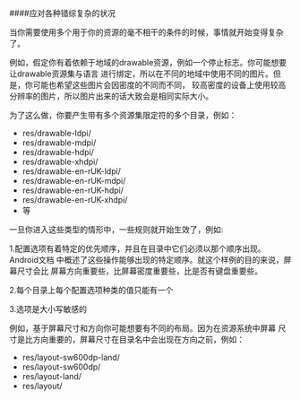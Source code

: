 ####应对各种错综复杂的状况

当你需要使用多个用于你的资源的毫不相干的条件的时候，事情就开始变得复杂了。

例如，假定你有着依赖于地域的drawable资源，例如一个停止标志。你可能想要让drawable资源集与语言
进行绑定，所以在不同的地域中使用不同的图片。但是，你可能也希望这些图片会因密度的不同而不同，
较高密度的设备上使用较高分辨率的图片，所以图片出来的话大致会是相同实际大小。

为了这么做，你要产生带有多个资源集限定符的多个目录，例如：

* res/drawable-ldpi/
* res/drawable-mdpi/
* res/drawable-hdpi/
* res/drawable-xhdpi/
* res/drawable-en-rUK-ldpi/
* res/drawable-en-rUK-mdpi/
* res/drawable-en-rUK-hdpi/
* res/drawable-en-rUK-xhdpi/
* 等

一旦你进入这些类型的情形中，一些规则就开始生效了，例如:

1.配置选项有着特定的优先顺序，并且在目录中它们必须以那个顺序出现。Android文档
中概述了这些操作能够出现的特定顺序。就这个样例的目的来说，屏幕尺寸会比
屏幕方向重要些，比屏幕密度重要些，比是否有键盘重要些。

2.每个目录上每个配置选项种类的值只能有一个

3.选项是大小写敏感的

例如，基于屏幕尺寸和方向你可能想要有不同的布局。因为在资源系统中屏幕
尺寸是比方向重要的，屏幕尺寸在目录名中会出现在方向之前，例如：

* res/layout-sw600dp-land/
* res/layout-sw600dp/
* res/layout-land/
* res/layout/
